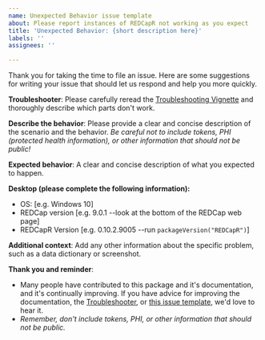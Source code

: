 ```yaml
---
name: Unexpected Behavior issue template
about: Please report instances of REDCapR not working as you expect
title: 'Unexpected Behavior: {short description here}'
labels: ''
assignees: ''

---
```


Thank you for taking the time to file an issue.  Here are some suggestions for writing your issue that should let us respond and help you more quickly.

**Troubleshooter**: Please carefully reread the [Troubleshooting Vignette](https://ouhscbbmc.github.io/REDCapR/articles/TroubleshootingApiCalls.html) and thoroughly describe which parts don't work.  

**Describe the behavior**: Please provide a clear and concise description of the scenario and the behavior.  *Be careful not to include tokens, PHI (protected health information), or other information that should not be public!*


**Expected behavior**: A clear and concise description of what you expected to happen.


**Desktop (please complete the following information):**
 - OS: [e.g. Windows 10]
 - REDCap version [e.g. 9.0.1 --look at the bottom of the REDCap web page]
 - REDCapR Version [e.g. 0.10.2.9005  --run `packageVersion("REDCapR")`]


**Additional context**: Add any other information about the specific problem, such as a data dictionary or screenshot.


**Thank you and reminder**: 
  * Many people have contributed to this package and it's documentation, and it's continually improving.  If you have advice for improving the documentation, the [Troubleshooter](https://ouhscbbmc.github.io/REDCapR/articles/TroubleshootingApiCalls.html), or [this issue template](https://github.com/OuhscBbmc/REDCapR/blob/master/.github/ISSUE_TEMPLATE/unexpected-behavior-issue-template.md), we'd love to hear it.
  * *Remember, don't include tokens, PHI, or other information that should not be public.*
